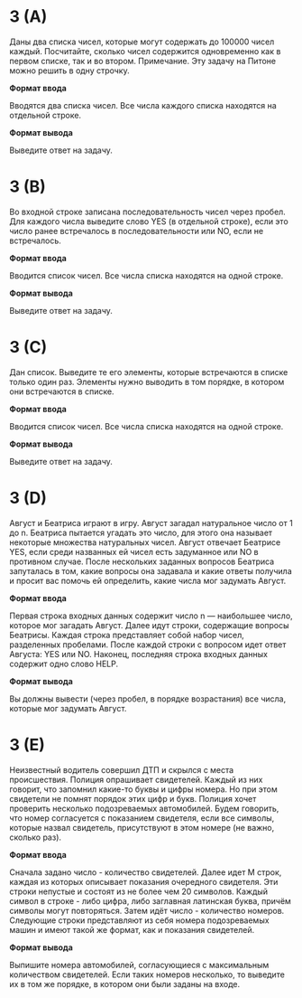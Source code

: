 # 3 (A)
Даны два списка чисел, которые могут содержать до 100000 чисел каждый. Посчитайте, сколько чисел содержится одновременно как в первом списке, так и во втором. Примечание. Эту задачу на Питоне можно решить в одну строчку.

**Формат ввода**

Вводятся два списка чисел. Все числа каждого списка находятся на отдельной строке.

**Формат вывода**

Выведите ответ на задачу.

#
# 3 (B)
Во входной строке записана последовательность чисел через пробел. Для каждого числа выведите слово YES (в отдельной строке), если это число ранее встречалось в последовательности или NO, если не встречалось.

**Формат ввода**

Вводится список чисел. Все числа списка находятся на одной строке.

**Формат вывода**

Выведите ответ на задачу.

#
# 3 (C)
Дан список. Выведите те его элементы, которые встречаются в списке только один раз. Элементы нужно выводить в том порядке, в котором они встречаются в списке.

**Формат ввода**

Вводится список чисел. Все числа списка находятся на одной строке.

**Формат вывода**

Выведите ответ на задачу.

#
# 3 (D)
Август и Беатриса играют в игру. Август загадал натуральное число от 1 до n. Беатриса пытается угадать это число, для этого она называет некоторые множества натуральных чисел. Август отвечает Беатрисе YES, если среди названных ей чисел есть задуманное или NO в противном случае. После нескольких заданных вопросов Беатриса запуталась в том, какие вопросы она задавала и какие ответы получила и просит вас помочь ей определить, какие числа мог задумать Август.

**Формат ввода**

Первая строка входных данных содержит число n — наибольшее число, которое мог загадать Август. Далее идут строки, содержащие вопросы Беатрисы. Каждая строка представляет собой набор чисел, разделенных пробелами. После каждой строки с вопросом идет ответ Августа: YES или NO. Наконец, последняя строка входных данных содержит одно слово HELP.

**Формат вывода**

Вы должны вывести (через пробел, в порядке возрастания) все числа, которые мог задумать Август.

#
# 3 (E)
Неизвестный водитель совершил ДТП и скрылся с места происшествия. Полиция опрашивает свидетелей. Каждый из них говорит, что запомнил какие-то буквы и цифры номера. Но при этом свидетели не помнят порядок этих цифр и букв. Полиция хочет проверить несколько подозреваемых автомобилей. Будем говорить, что номер согласуется с показанием свидетеля, если все символы, которые назвал свидетель, присутствуют в этом номере (не важно, сколько раз).

**Формат ввода**

Сначала задано число  - количество свидетелей. Далее идет M строк, каждая из которых описывает показания очередного свидетеля. Эти строки непустые и состоят из не более чем 20 символов. Каждый символ в строке - либо цифра, либо заглавная латинская буква, причём символы могут повторяться.
Затем идёт число  - количество номеров. Следующие строки представляют из себя номера подозреваемых машин и имеют такой же формат, как и показания свидетелей.

**Формат вывода**

Выпишите номера автомобилей, согласующиеся с максимальным количеством свидетелей. Если таких номеров несколько, то выведите их в том же порядке, в котором они были заданы на входе.
